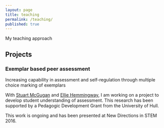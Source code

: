 ```yaml
---
layout: page
title: teaching
permalink: /teaching/
published: true
---
```


My teaching approach


## Projects
### Exemplar based peer assessment
 Increasing capability in assessment and self-regulation through multiple choice marking of exemplars

With [Stuart McGugan](http://www2.hull.ac.uk/administration/leap/whos-who-2/s_mcgugan.aspx) and [Ellie Hemmingway](http://www.elliehemingway.co.uk/), I am working on a project to develop student understanding of assessment. This research has been supported by a Pedagogic Development Grant from the University of Hull.

This work is ongoing and has been presented at New Directions in STEM 2016.